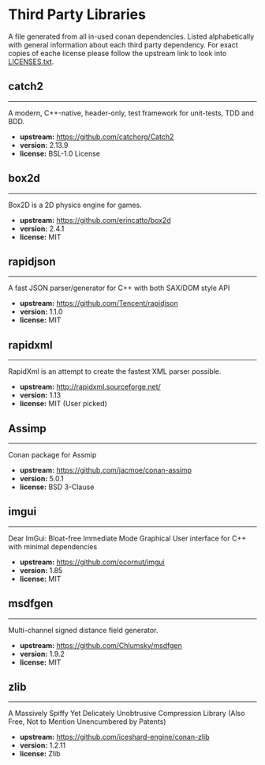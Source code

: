 # Third Party Libraries

A file generated from all in-used conan dependencies.
Listed alphabetically with general information about each third party dependency.
For exact copies of eache license please follow the upstream link to look into [LICENSES.txt](LICENSES.txt).

## catch2
---
A modern, C++-native, header-only, test framework for unit-tests, TDD and BDD.
- **upstream:** https://github.com/catchorg/Catch2
- **version:** 2.13.9
- **license:** BSL-1.0 License

## box2d
---
Box2D is a 2D physics engine for games.
- **upstream:** https://github.com/erincatto/box2d
- **version:** 2.4.1
- **license:** MIT

## rapidjson
---
A fast JSON parser/generator for C++ with both SAX/DOM style API
- **upstream:** https://github.com/Tencent/rapidjson
- **version:** 1.1.0
- **license:** MIT

## rapidxml
---
RapidXml is an attempt to create the fastest XML parser possible.
- **upstream:** http://rapidxml.sourceforge.net/
- **version:** 1.13
- **license:** MIT (User picked)

## Assimp
---
Conan package for Assmip
- **upstream:** https://github.com/jacmoe/conan-assimp
- **version:** 5.0.1
- **license:** BSD 3-Clause

## imgui
---
Dear ImGui: Bloat-free Immediate Mode Graphical User interface for C++ with minimal dependencies
- **upstream:** https://github.com/ocornut/imgui
- **version:** 1.85
- **license:** MIT

## msdfgen
---
Multi-channel signed distance field generator.
- **upstream:** https://github.com/Chlumsky/msdfgen
- **version:** 1.9.2
- **license:** MIT

## zlib
---
A Massively Spiffy Yet Delicately Unobtrusive Compression Library (Also Free, Not to Mention Unencumbered by Patents)
- **upstream:** https://github.com/iceshard-engine/conan-zlib
- **version:** 1.2.11
- **license:** Zlib
